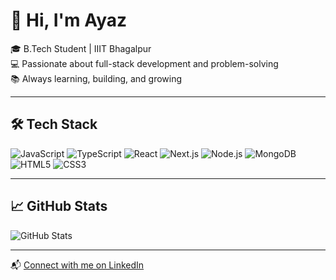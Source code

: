 # 👋 Hi, I'm Ayaz

🎓 B.Tech Student | IIIT Bhagalpur  
💻 Passionate about full-stack development and problem-solving  
📚 Always learning, building, and growing

---

## 🛠️ Tech Stack
![JavaScript](https://img.shields.io/badge/-JavaScript-black?style=flat-square&logo=javascript)
![TypeScript](https://img.shields.io/badge/-TypeScript-black?style=flat-square&logo=typescript)
![React](https://img.shields.io/badge/-React-black?style=flat-square&logo=react)
![Next.js](https://img.shields.io/badge/-Next.js-black?style=flat-square&logo=next.js)
![Node.js](https://img.shields.io/badge/-Node.js-black?style=flat-square&logo=node.js)
![MongoDB](https://img.shields.io/badge/-MongoDB-black?style=flat-square&logo=mongodb)
![HTML5](https://img.shields.io/badge/-HTML5-black?style=flat-square&logo=html5)
![CSS3](https://img.shields.io/badge/-CSS3-black?style=flat-square&logo=css3)

---

## 📈 GitHub Stats

![GitHub Stats](https://github-readme-stats.vercel.app/api?username=ayaz9616&show_icons=true&theme=tokyonight)

---

📬 [Connect with me on LinkedIn](https://www.linkedin.com/in/mohammad-ayaz-960711226/)
